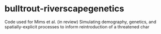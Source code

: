 # bulltrout-riverscapegenetics
Code used for Mims et al. (in review) Simulating demography, genetics, and spatially-explicit processes to inform reintroduction of a threatened char
